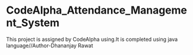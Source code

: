 # CodeAlpha_Attendance_Management_System
This project is assigned by CodeAlpha using.It is completed using java language//Author-Dhananjay Rawat
